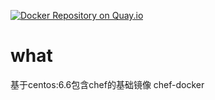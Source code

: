 [![Docker Repository on Quay.io](https://quay.io/repository/gnuhub/chef-docker/status "Docker Repository on Quay.io")](https://quay.io/repository/gnuhub/chef-docker)

what
=======

基于centos:6.6包含chef的基础镜像 chef-docker